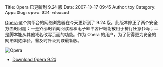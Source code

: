 Title: Opera 已更新到 9.24 版
Date: 2007-10-17 09:45
Author: toy
Category: Apps
Slug: opera-924-released

[Opera](http://www.opera.com/) 这个跨平台的网络浏览器在今天更新到了 9.24
版。此版本修正了两个安全方面的问题：一是外部的新闻阅读器和电子邮件客户端能被用于执行任意代码；二是脚本能从其他域名改写页面的功能。作为
Opera 的用户，为了获得更为安全的网络浏览体验，需及时升级到该最新版。

![Opera](http://i.linuxtoy.org/i/logo/operalogo.gif)

- [Download Opera
9.24](ftp://ftp.opera.com/pub/opera/linux/924/final/en/i386/)
